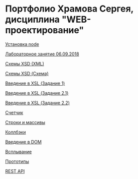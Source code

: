# Портфолио Храмова Сергея, дисциплина "WEB-проектирование"
<a href="https://github.com/Serega89Kh/Serega89Kh.github.io/blob/master/image.png">Установка node</a>

<a href="https://kodaktor.ru/unsafe_bd9c3">Лабораторное занятие 06.09.2018</a>

<a href="https://kodaktor.ru/unsafe_9f2f7">Схемы XSD (XML)</a>

<a href="https://kodaktor.ru/unsafe_82c16">Схемы XSD (Схема)</a>

<a href="https://kodaktor.ru/task_0001f">Введение в XSL (Задание 1)</a>

<a href="https://kodaktor.ru/task_func_45e71">Введение в XSL (Задание 2.1)</a>

<a href="https://kodaktor.ru/task_func_6ee45">Введение в XSL (Задание 2.2)</a>

<a href="https://kodaktor.ru/2c4cefb_83bb7">Счетчик</a>

<a href="https://repl.it/@Serega89Kh/stringsarrays">Строки и массивы</a>

<a href="https://kodaktor.ru/03112018_8444e">Коллбэки</a>

<a href="https://kodaktor.ru/async_tasks_c3219">Введение в DOM</a>

<a href="https://kodaktor.ru/iremove_8991d">Всплывание</a>

<a href="https://kodaktor.ru/zzzzzzz_3722a">Прототипы</a>

<a href="https://kodaktor.ru/click_6c745">REST API</a>
